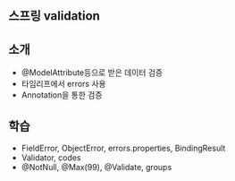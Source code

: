 ## 스프링 validation

## 소개
- @ModelAttribute등으로 받은 데이터 검증
- 타임리프에서 errors 사용
- Annotation을 통한 검증

## 학습
- FieldError, ObjectError, errors.properties, BindingResult
- Validator, codes
- @NotNull, @Max(99), @Validate, groups